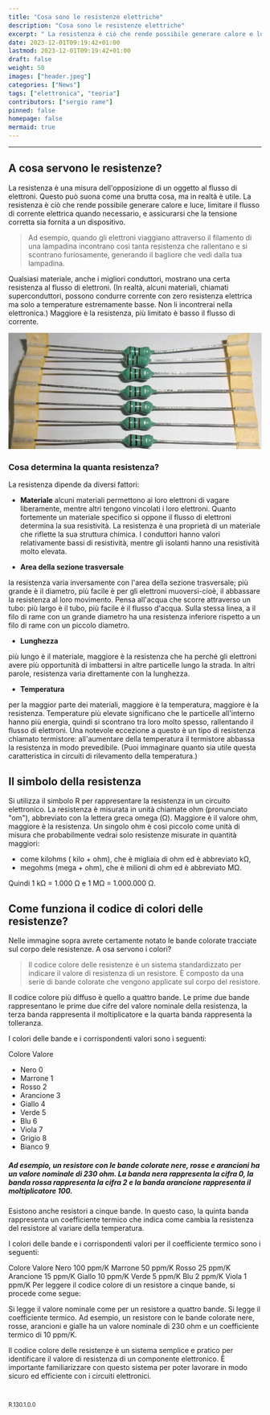 ```yaml
---
title: "Cosa sono le resistenze elettriche"
description: "Cosa sono le resistenze elettriche"
excerpt: " La resistenza è ciò che rende possibile generare calore e luce, limitare il flusso di corrente elettrica quando necessario, e assicurarsi che la tensione corretta sia fornita a un dispositivo. ..."
date: 2023-12-01T09:19:42+01:00
lastmod: 2023-12-01T09:19:42+01:00
draft: false
weight: 50
images: ["header.jpeg"]
categories: ["News"]
tags: ["elettronica", "teoria"]
contributors: ["sergio rame"]
pinned: false
homepage: false
mermaid: true
---
```




<hr>

## A cosa servono le resistenze?

La resistenza è una misura dell'opposizione di un oggetto al flusso di elettroni. Questo può suona come una brutta cosa, ma in realtà è utile. La resistenza è ciò che rende possibile generare calore e luce, limitare il flusso di corrente elettrica quando necessario, e assicurarsi che la tensione corretta sia fornita a un dispositivo. 

> Ad esempio, quando gli elettroni viaggiano attraverso il filamento di una lampadina incontrano così tanta resistenza che rallentano e si scontrano furiosamente, generando il bagliore che vedi dalla tua lampadina.


Qualsiasi materiale, anche i migliori conduttori, mostrano una certa resistenza al flusso di elettroni. (In realtà, alcuni materiali, chiamati superconduttori, possono condurre corrente con zero resistenza elettrica ma solo a temperature estremamente basse. Non li incontrerai nella elettronica.) Maggiore è la resistenza, più limitato è basso il flusso di corrente.  

<img img width="800" class="x figure-img img-fluid lazyload blur-up"  src="images/101.png" alt="">

### Cosa determina la quanta resistenza? 

La resistenza dipende da diversi fattori: 

- **Materiale** 
alcuni materiali permettono ai loro elettroni di vagare liberamente, mentre altri tengono vincolati i loro elettroni. Quanto fortemente un materiale specifico si oppone il flusso di elettroni determina la sua resistività. La resistenza è una proprietà di un materiale che riflette la sua struttura chimica.  I conduttori hanno valori relativamente bassi di resistività, mentre gli isolanti hanno una resistività molto elevata.  



- **Area della sezione trasversale** 

la resistenza varia inversamente con l'area della sezione trasversale; più grande è il diametro, più facile è per gli elettroni muoversi-cioè, il abbassare la resistenza al loro movimento. Pensa all'acqua che scorre attraverso un tubo: più largo è il tubo, più facile è il flusso d'acqua. Sulla stessa linea, a il filo di rame con un grande diametro ha una resistenza inferiore rispetto a un filo di rame con un piccolo diametro.  

- **Lunghezza** 

più lungo è il materiale, maggiore è la resistenza che ha perché gli elettroni avere più opportunità di imbattersi in altre particelle lungo la strada. In altri
parole, resistenza varia direttamente con la lunghezza.


- **Temperatura** 

per la maggior parte dei materiali, maggiore è la temperatura, maggiore è la resistenza. Temperature più elevate significano che le particelle all'interno hanno più energia, quindi si scontrano tra loro molto spesso, rallentando il flusso di elettroni. Una notevole eccezione a questo è un tipo di resistenza chiamato termistore: all'aumentare della temperatura il termistore abbassa la resistenza in modo prevedibile. (Puoi immaginare quanto sia utile questa caratteristica in circuiti di rilevamento della temperatura.) 

## Il simbolo della resistenza
Si utilizza il simbolo R per rappresentare la resistenza in un circuito elettronico. La resistenza è misurata in unità chiamate ohm (pronunciato "om"), abbreviato con la lettera greca omega (Ω). Maggiore è il valore ohm, maggiore è la resistenza.  Un singolo ohm è così piccolo come unità di misura che probabilmente vedrai solo resistenze misurate in quantità maggiori:

-  come kilohms ( kilo + ohm), che è migliaia di ohm ed è abbreviato kΩ, 
-  megohms (mega + ohm), che è milioni di ohm ed è abbreviato MΩ. 

Quindi 1 kΩ = 1.000 Ω e 1 MΩ = 1.000.000 Ω.  

## Come funziona il codice di colori delle resistenze?

Nelle immagine sopra avrete certamente notato le bande colorate tracciate sul corpo dele resistenze. A osa servono i colori?

> Il codice colore delle resistenze è un sistema standardizzato per indicare il valore di resistenza di un resistore. È composto da una serie di bande colorate che vengono applicate sul corpo del resistore.

Il codice colore più diffuso è quello a quattro bande. Le prime due bande rappresentano le prime due cifre del valore nominale della resistenza, la terza banda rappresenta il moltiplicatore e la quarta banda rappresenta la tolleranza.

I colori delle bande e i corrispondenti valori sono i seguenti:

Colore	Valore
- Nero      0
- Marrone   1
- Rosso     2
- Arancione 3
- Giallo    4
- Verde     5
- Blu       6
- Viola     7
- Grigio    8
- Bianco    9

##### Ad esempio, un resistore con le bande colorate nere, rosse e arancioni ha un valore nominale di 230 ohm. La banda nera rappresenta la cifra 0, la banda rossa rappresenta la cifra 2 e la banda arancione rappresenta il moltiplicatore 100.

Esistono anche resistori a cinque bande. In questo caso, la quinta banda rappresenta un coefficiente termico che indica come cambia la resistenza del resistore al variare della temperatura.

I colori delle bande e i corrispondenti valori per il coefficiente termico sono i seguenti:

Colore	Valore
Nero	100 ppm/K
Marrone	50 ppm/K
Rosso	25 ppm/K
Arancione	15 ppm/K
Giallo	10 ppm/K
Verde	5 ppm/K
Blu	2 ppm/K
Viola	1 ppm/K
Per leggere il codice colore di un resistore a cinque bande, si procede come segue:

Si legge il valore nominale come per un resistore a quattro bande.
Si legge il coefficiente termico.
Ad esempio, un resistore con le bande colorate nere, rosse, arancioni e gialle ha un valore nominale di 230 ohm e un coefficiente termico di 10 ppm/K.

Il codice colore delle resistenze è un sistema semplice e pratico per identificare il valore di resistenza di un componente elettronico. È importante familiarizzare con questo sistema per poter lavorare in modo sicuro ed efficiente con i circuiti elettronici.




<br>

<p style="font-size: 0.8em;">R.130.1.0.0</p>
